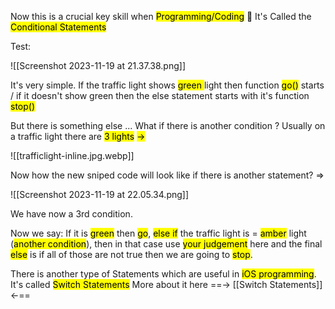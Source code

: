 Now this is a crucial key skill when <mark class="hltr-yellow">Programming/Coding</mark> 🔑 
It's Called the <mark class="hltr-red">Conditional Statements</mark>

Test:

![[Screenshot 2023-11-19 at 21.37.38.png]]

It's very simple.
If the traffic light shows <mark class="hltr-green">green </mark> light then function <mark class="hltr-pink">go()</mark> starts / if it doesn't show green then the else statement starts with it's function <mark class="hltr-purple">stop()</mark>

But there is something else ...
What if there is another condition ?
Usually on a traffic light there are <mark class="hltr-red">3 </mark><mark class="hltr-orange">lights</mark> <mark class="hltr-green">-></mark>


![[trafficlight-inline.jpg.webp]]


Now how the new sniped code will look like if there is another statement? 
=>

![[Screenshot 2023-11-19 at 22.05.34.png]]

We have now a 3rd condition. 

Now we say: If it is <mark class="hltr-green">green</mark> then <mark class="hltr-green">go</mark>, <mark class="hltr-pink">else if</mark> the traffic light  is = <mark class="hltr-orange">amber</mark> light  (<mark class="hltr-pink">another condition</mark>), then in that case use <mark class="hltr-orange">your judgement</mark> here and the final <mark class="hltr-pink">else</mark> is if all of those are not true then we are going to <mark class="hltr-red">stop</mark>.



There is another type of Statements which are useful in <mark class="hltr-grey">iOS programming</mark>.
It's called <mark class="hltr-red">Switch Statements</mark>
More about it here ==->  [[Switch Statements]]  <-==

